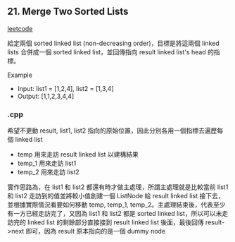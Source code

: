 ## 21. Merge Two Sorted Lists
[leetcode](https://leetcode.com/problems/merge-two-sorted-lists/description/)

給定兩個 sorted linked list (non-decreasing order)，目標是將這兩個 linked lists 合併成一個 sorted linked list，並回傳指向 result linked list's head 的指標。

Example
- Input: list1 = [1,2,4], list2 = [1,3,4]
- Output: [1,1,2,3,4,4]
### .cpp
希望不更動 result, list1, list2 指向的原始位置，因此分別各用一個指標去遍歷每個 linked list
- temp 用來走訪 result linked list 以建構結果
- temp_1 用來走訪 list1
- temp_2 用來走訪 list2

實作思路為，在 list1 和 list2 都還有時才做主處理，所謂主處理就是比較當前 list1 和 list2 走訪到的值並將較小值創建一個 ListNode 給 result linked list 接下去，並根據實際情況看要如何移動 temp, temp_1, temp_2。主處理結束後，代表至少有一方已經走訪完了，又因為 list1 和 list2 都是 sorted linked list，所以可以未走訪完的 linked list 的剩餘部分直接接到 result linked list 後面，最後回傳 result->next 即可，因為 result 原本指向的是一個 dummy node